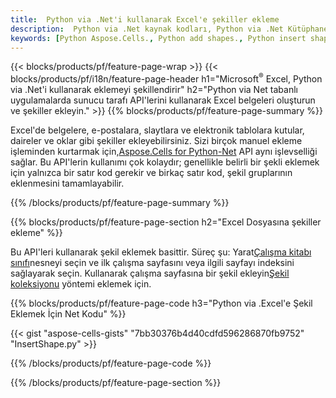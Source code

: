 ```yaml
---
title:  Python via .Net'i kullanarak Excel'e şekiller ekleme
description:  Python via .Net kaynak kodları, Python via .Net Kütüphanesini kullanarak Microsoft Excel dosyalarına nasıl şekil ekleneceğini gösterir.
keywords: [Python Aspose.Cells., Python add shapes., Python insert shapes., Python create shapes]
---
```

{{< blocks/products/pf/feature-page-wrap >}}
{{< blocks/products/pf/i18n/feature-page-header h1="Microsoft<sup>&reg;</sup> Excel, Python via .Net\'i kullanarak eklemeyi şekillendirir" h2="Python via Net tabanlı uygulamalarda sunucu tarafı API\'lerini kullanarak Excel belgeleri oluşturun ve şekiller ekleyin." >}}
{{% blocks/products/pf/feature-page-summary %}}

 Excel'de belgelere, e-postalara, slaytlara ve elektronik tablolara kutular, daireler ve oklar gibi şekiller ekleyebilirsiniz. Sizi birçok manuel ekleme işleminden kurtarmak için,[Aspose.Cells for Python-Net](https://releases.aspose.com/cells/python-net) API aynı işlevselliği sağlar. Bu API'lerin kullanımı çok kolaydır; genellikle belirli bir şekli eklemek için yalnızca bir satır kod gerekir ve birkaç satır kod, şekil gruplarının eklenmesini tamamlayabilir.

{{% /blocks/products/pf/feature-page-summary %}}

{{% blocks/products/pf/feature-page-section h2="Excel Dosyasına şekiller ekleme" %}}

 Bu API'leri kullanarak şekil eklemek basittir. Süreç şu: Yarat[Çalışma kitabı sınıfı](https://reference.aspose.com/cells/python-net/aspose.cells/workbook/)nesneyi seçin ve ilk çalışma sayfasını veya ilgili sayfayı indeksini sağlayarak seçin. Kullanarak çalışma sayfasına bir şekil ekleyin[Şekil koleksiyonu](https://reference.aspose.com/cells/python-net/aspose.cells.drawing/shapecollection/) yöntemi eklemek için.

{{% blocks/products/pf/feature-page-code h3="Python via .Excel\'e Şekil Eklemek İçin Net Kodu" %}}

{{< gist "aspose-cells-gists" "7bb30376b4d40cdfd596286870fb9752" "InsertShape.py" >}}

{{% /blocks/products/pf/feature-page-code %}}

{{% /blocks/products/pf/feature-page-section %}}
